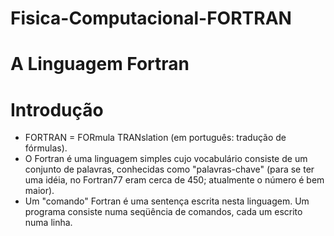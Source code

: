 # Fisica-Computacional-FORTRAN
# A Linguagem Fortran

# Introdução
- FORTRAN = FORmula TRANslation (em português: tradução de fórmulas).
- O Fortran é uma linguagem simples cujo vocabulário consiste de um conjunto de palavras,
conhecidas como "palavras-chave" (para se ter uma idéia, no Fortran77 eram cerca de 450;
atualmente o número é bem maior).
- Um "comando" Fortran é uma sentença escrita nesta linguagem. Um programa consiste
numa seqüência de comandos, cada um escrito numa linha.
